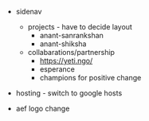 - sidenav

  - projects - have to decide layout
    - anant-sanrankshan
    - anant-shiksha
  - collabarations/partnership
    - https://yeti.ngo/
    - esperance
    - champions for positive change

- hosting - switch to google hosts

- aef logo change
